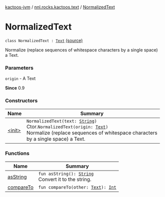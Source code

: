 [kactoos-jvm](../../index.md) / [nnl.rocks.kactoos.text](../index.md) / [NormalizedText](.)

# NormalizedText

`class NormalizedText : `[`Text`](../../nnl.rocks.kactoos/-text/index.md) [(source)](https://github.com/neonailol/kactoos/blob/master/kactoos-jvm/src/main/kotlin/nnl/rocks/kactoos/text/NormalizedText.kt#L15)

Normalize (replace sequences of whitespace characters by a single space) a Text.

### Parameters

`origin` - A Text

**Since**
0.9

### Constructors

| Name | Summary |
|---|---|
| [&lt;init&gt;](-init-.md) | `NormalizedText(text: `[`String`](https://kotlinlang.org/api/latest/jvm/stdlib/kotlin/-string/index.html)`)`<br>Ctor.`NormalizedText(origin: `[`Text`](../../nnl.rocks.kactoos/-text/index.md)`)`<br>Normalize (replace sequences of whitespace characters by a single space) a Text. |

### Functions

| Name | Summary |
|---|---|
| [asString](as-string.md) | `fun asString(): `[`String`](https://kotlinlang.org/api/latest/jvm/stdlib/kotlin/-string/index.html)<br>Convert it to the string. |
| [compareTo](compare-to.md) | `fun compareTo(other: `[`Text`](../../nnl.rocks.kactoos/-text/index.md)`): `[`Int`](https://kotlinlang.org/api/latest/jvm/stdlib/kotlin/-int/index.html) |
